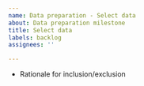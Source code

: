 ```yaml
---
name: Data preparation - Select data
about: Data preparation milestone
title: Select data
labels: backlog
assignees: ''

---
```


- Rationale for inclusion/exclusion
